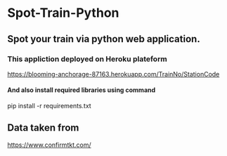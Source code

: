 # Spot-Train-Python
## Spot your train via python web application.
### This appliction deployed on Heroku plateform
https://blooming-anchorage-87163.herokuapp.com/TrainNo/StationCode

#### And also install required libraries using command

pip install -r requirements.txt


## Data taken from 
https://www.confirmtkt.com/
